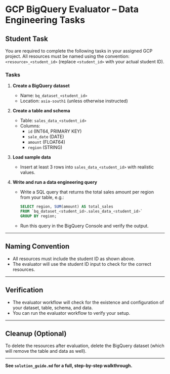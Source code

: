 # GCP BigQuery Evaluator – Data Engineering Tasks

## Student Task
You are required to complete the following tasks in your assigned GCP project. All resources must be named using the convention: `<resource>_<student_id>` (replace `<student_id>` with your actual student ID).


### Tasks
1. **Create a BigQuery dataset**
   - Name: `bq_dataset_<student_id>`
   - Location: `asia-south1` (unless otherwise instructed)

2. **Create a table and schema**
   - Table: `sales_data_<student_id>`
   - Columns:
     - `id` (INT64, PRIMARY KEY)
     - `sale_date` (DATE)
     - `amount` (FLOAT64)
     - `region` (STRING)

3. **Load sample data**
   - Insert at least 3 rows into `sales_data_<student_id>` with realistic values.

4. **Write and run a data engineering query**
   - Write a SQL query that returns the total sales amount per region from your table, e.g.:
     ```sql
     SELECT region, SUM(amount) AS total_sales
     FROM `bq_dataset_<student_id>.sales_data_<student_id>`
     GROUP BY region;
     ```
   - Run this query in the BigQuery Console and verify the output.

---

## Naming Convention
- All resources must include the student ID as shown above.
- The evaluator will use the student ID input to check for the correct resources.

---

## Verification
- The evaluator workflow will check for the existence and configuration of your dataset, table, schema, and data.
- You can run the evaluator workflow to verify your setup.

---

## Cleanup (Optional)
To delete the resources after evaluation, delete the BigQuery dataset (which will remove the table and data as well).

---

**See `solution_guide.md` for a full, step-by-step walkthrough.**

